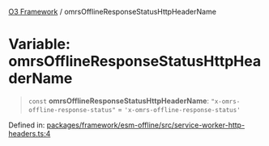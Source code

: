 [O3 Framework](../API.md) / omrsOfflineResponseStatusHttpHeaderName

# Variable: omrsOfflineResponseStatusHttpHeaderName

> `const` **omrsOfflineResponseStatusHttpHeaderName**: `"x-omrs-offline-response-status"` = `'x-omrs-offline-response-status'`

Defined in: [packages/framework/esm-offline/src/service-worker-http-headers.ts:4](https://github.com/openmrs/openmrs-esm-core/blob/18d2874f03a33a6ab8295af0e87ac97fdd150718/packages/framework/esm-offline/src/service-worker-http-headers.ts#L4)

